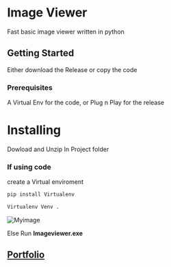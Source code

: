 # Image Viewer

Fast basic image viewer written in python

## Getting Started

Either download the Release or copy the code

### Prerequisites

A Virtual Env for the code, or Plug n Play for the release

# Installing

Dowload and Unzip In Project folder<br>

### If using code


create a Virtual enviroment
```python
pip install Virtualenv
```

```python
Virtualenv Venv .
```


![Myimage]([./Images/image.png](https://github.com/desto4q/Image_viewer/blob/main/Images/Image.png?raw=true))


Else Run __Imageviewer.exe__

## [Portfolio](https://illumi-code.netlify.app/)
